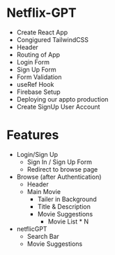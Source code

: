 # Netflix-GPT
 - Create React App
 - Congigured TailwindCSS
 - Header
 - Routing of App
 - Login Form
 - Sign Up Form
 - Form Validation
 - useRef Hook
 - Firebase Setup
 - Deploying our appto production
 - Create SignUp User Account


# Features

- Login/Sign Up
    - Sign In / Sign Up Form
    - Redirect to browse page
- Browse (after Authentication)
    - Header
    - Main Movie
        - Tailer in Background
        - Title & Description
        - Movie Suggestions
            - Movie List * N
- netflicGPT
    - Search Bar
    - Movie Suggestions